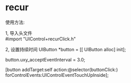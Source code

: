 # recur
使用方法: 


1, 导入头文件     
#import "UIControl+recurClick.h"



2, 设置持续时间
UIButton *button  = [[ UIButton alloc] init];

button.uxy_acceptEventInterval = 3.0;

[button addTarget:self action:@selector(buttonClick:) forControlEvents:UIControlEventTouchUpInside];
